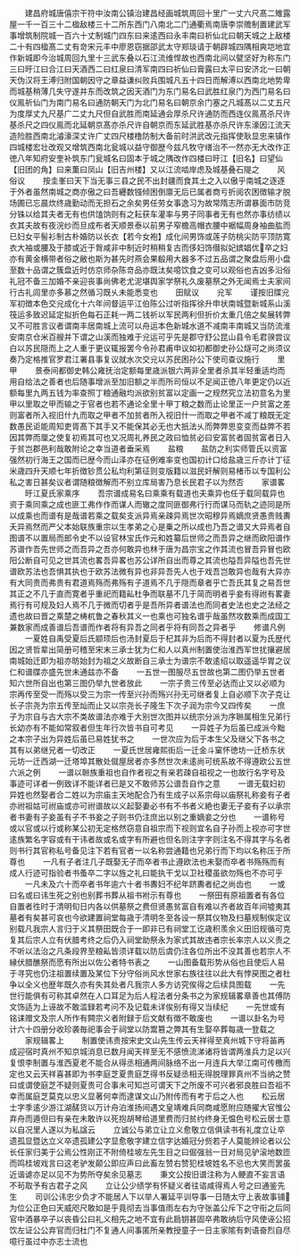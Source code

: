 <!-- { "loadSidebar": true } -->
　　建昌府城唐僖宗干符中汝南公镇治建昌经画城筑周回十里广一丈六尺髙二雉露屋一千一百三十二楹敌楼三十二所东西门八南北二门通衢焉南唐李崇赡制置建武军事增筑制院城一百六十丈制城门四东曰来逺西曰永丰南曰祈仙北曰朝天城之上敌楼二十有四楹髙二丈有竒宋元丰中廖恩窃据邵武太守郑琰请于朝辟城四隅相爽垲地宜作新城即今治城周回九里十三武东叠以石江流维悍故也西南北间以甓坚好为称东门三曰旴江曰合江曰天酒西二曰红泉曰清军南四曰祈仙曰膏露曰太平曰安济北一曰朝天伪汉将王溥归附国朝因守之章益谦纠败兵围城凡五十四日而解溥以西南北地势卑而城基稍薄几失守遂并东而改筑之因天酒门为东门易名曰武胜红泉门为西门易名曰仪鳯祈仙门为南门易名曰通防朝天门为北门易名曰朝京余门塞之凡城髙以二丈五尺为度厚丈九尺基广二丈九尺但自武胜而南延通会厚杀尺许通防而西连仪鳯髙杀尺许基杀尺之四仪鳯而北延朝京髙亦杀尺许自朝京而东延武胜基亦杀尺许东濠因江流天造险胜西南北濬濠深丈许广丈四尺楼橹防制大备前时洪武改元指挥使耿显忠来镇作四城楼宏壮改观又增筑西南北瓮城以益守御歴今兹凡牧守缮治不一然亦无大改作正徳八年知府安奎补筑东门瓮城名曰固本于城之隅改作四楼曰旴江【旧名】曰望仙【旧团的角】曰来薫曰凤山【旧吉州楼】又以江流啮岸虑及城基叠石隄之
　　风俗议
　　按圭峯曰天下当无事三县之民不出封疆而食其土之入以傲乎南城之逐逐于外者虽然南城之商亦傲之曰吾纒数镪倾困倒廪无后已属者商亏折阅农困徴输才脱场圃已忘晨炊终歳勤动而无担石之余矣男任劳女事逸习为故常隋志所谓暴面市防竞分铢以给其夫者无有也供馌饷则有之耘获车灌率与男子同事者无有也然亦事纺绩以衣其夫故有夜浣纱而旦成布者天顺景泰以前男子窄檐高帽衣腰中裾幅周身袖曲肱而已妇女平髻衫制古朴婚防以长衣【若今女袍】成化间男饰或莲子防桃尖防平顶防寛衣大袖或腰及于膝或近于胷咸非中制近时稍稍复古而侈妇饰僣拟妃嫔娼优卒之妇亦有黄金横带者俗之敝也斯为甚先时燕会果殽用大器多不过五品谓之聚盘后用小盘至数十品谓之簇盘近时仿京师杂陈竒品亦既汰矣噫饮食之变可以观俗也吉凶多沿俗礼冠不备三加婚不亲迎丧事尚佛老尤泥堪舆家学祭礼久废墓祭之外无闻焉士夫家间行古礼闾里亦多慕之然循习既乆未能悉变也
　　田赋议
　　兊军
　　谨按旧牒兊军初徴本色交兊成化十六年间督运平江伯陈公过听指挥徐升申状南城暨新城系山溪筏运多致迟延定拟折色每石正耗一两二钱祈以军民两利但折价太重几倍之矣展转弊又不可胜言议者谓南丰居南城上流可以舟运本色新城水道不减南丰南城又当防流淮安南京仓米百艘并下谓之山溪而独难于兊运可乎先是郡守舒公昆山县令毛君骙尝议白以苏民隠而上之人重于更议辄报罢今令孙君甫申议如初都御史孙公燧可之尚须议奏乃定格推官罗君江署县事复议就水次交兊以苏民困孙公下使司查议施行
　　里甲
　　景泰间都御史韩公雍抚治定额每里歳派银六两非全里者杀其半轻重适均而用自给法之善者也后随事增派至加旧额之半而所司恒以不足闻正徳八年更定仍以近额每里九两五钱为率查照丁粮通融均派欲别贫富以定画一之规然究立法初意名为里甲以里取之甲而输之于官者也若不通论全里十甲丁粮之数而止论里正一户贫富之差则富者所入视旧什九而取之甲者不加贫者所入视旧什一而取之甲者不减丁粮既无定数愚民讵能周知吏胥髙下其手又不能保其必无也大扺法乆而弊弊思变变而益弊不若因其弊而厘之使复初焉其可也又况周礼养民之政曰恤贫必曰安富贫者固贫富者日入于贫岂郡邑利哉敢附论之幸当道者垂采焉
　　盐粮
　　盐防之利实师管氏以资富强然初行海王之国而已歴今而山泽亦在征例难率变也国初计口给盐歳三斤亦计丁征米歳四升天顺七年折徴钞贯公私均利第征则变版籍以滋民奸解则易楮币以专国利公私之害日甚矣议者谓随粮徴解而不别立库局害乃息长民君子以为然否
　　家谱畧
　　旴江夏氏家乘序
　　吾宗谱成易名曰乘乘有载道也夫乘异也任于载同载异也资于乘同乘之成也匪工弗作作而谋人而辙之度同匪御弗行行而谋马而轨之迹同是所以成乘也而谱有是哉谱若乘之载矣支派异焉亲疎异焉世次昭穆异焉嫡庶贤愚贵贱夀夭异焉然而严父本始联族重宗以生孝弟之心是乗之所以成也乃吾之谱又大异焉者自图谱不以置局而郎令史不以设官林宝氏作元和姓纂后世师之而吾异之继而欧阳谱作苏谱作吾先世师之而吾异之吾亦何敢异也林于唐为昌宗宝之作其流也冒吾异冒也欧阳公断自可见之世其流也畧吾异畧也苏公详所自出而尊之其流也隘吾异隘也吾先世谱欧苏法也吾惧其执也于欧苏法微有异也非异吾先人也于戏吾岂敢异也哉有大异亦有大同贵而弗贵有君道焉殇而弗殇有子道焉不几于隠而章者乎亡吾氏其复之易吾世其正之不几于直而寛者乎重祀而籍畆杜争而联墓不几于简而明者乎妾有得祔有畧妻焉行有可规及妇人焉不几于微而切者乎是吾所异者谱法也而同者史法也史之法经之遗也故曰晋之乘楚之梼杌鲁之春秋其义一也乘也可独名谱乎哉虽然攻数乘而成国工兼数家而成善谱后吾谱而作者将有异吾之同者乎将有同吾之异者乎
　　修谱凡例
　　一夏姓自禹受夏后氏颛顼后也汤封夏后于杞其非为后而不得封者以夏为氏歴代因之贤哲辈出简册可稽至宋末三承士犹为仁和人以真州制置使治淮西军世扰攘避居南城始迁即为祖亦昉始封为祖之义故断自三承士为谱宗不敢逺绍以取遥遥华胃之议仁和谱牒亦盛先世未通兹亦不备
　　一五世一图服尽五世故也第二图仍举五世者知六世所自出也第三图仍举九世者放此
　　一宗子贵三传至必达而止又以必顺为宗再传至受一而殇以受三为宗一传至兴孙而殇兴孙无可继者复上自必顺下次子克让长子宗尧为宗五传至灿而止又以宗尧长子隆生下次子润为宗今又四传矣
　　一庶子为宗自与古大宗不类故谱法亦难于大别世次图并以统宗分派为序聮属相生兄弟行长幼亦有不能如常叙者但生年行次皆书自可考见
　　一异姓子为后虽已成派今黜之本宗子出为异姓后虽已易姓犹书之
　　一世次应为后于本生父及继父下各书之其有以弟继兄者一切改正
　　一夏氏世居雍熙街后一迁金斗窠怀徳坊一迁桥东状元坊一迁西湖一迁塔埠其散处僦屋居者亦多然世次未逺尚可统系故不得遵欧公五世六派之例
　　一谱以聮族重祖也自作者视之有亲若疎自祖视之一也故行名字号及事迹可详者一例致详不能详者已是又不敢师苏公谱吾自作之意
　　一谱无载妇初异姓也然娶者合二姓以为宗庙主天地配合乃有生成子以系宗母以庙祭礼称妾有子者亦祔祖姑可祔庙或亦可祔谱故以义起娶妻必书有不书者义絶也妻无子妾有子以承宗者书妻有子妾虽有子不书妾之子则书仍注庶出以别之重嫡妾之分也
　　一谱称号或以官或以行或称某公初无定格然窃意自祖宗而下视则宜名自子孙而上视亦可字世逺族繁名字容或有干讳者故或名或字有所避也但名则注字字则注名不得其字与名者则书行其官称私号备见注下若有官者一以名称尝通籍也兄弟行而下均以名称压于所尊也
　　一凡有子者注几子既娶无子而卒者书止遵欧法也未娶而卒者书殇殇而有成人行迹可指验者书蚤卒二字以旌之礼曰能执干戈以卫社稷虽欲勿殇也不亦可乎
　　一凡未及六十而卒者书年逾六十者书夀妇不纪年跻夀者纪之尚齿也
　　一或曰名或曰讳生死之别也别葬书葬从祖书袝示有尊也
　　一祭田有原祖置者有各位自置者徃时于清明旬日内各以供墓祭之费但贤愚贫富自有难以齐者故百年间墟夷其墓者有矣甚可哀也今欲建置祠堂每歳于清明冬至各设一祭其仪物及扫墓规制俟定议别载凡我宗人言归于义其祭田既合于一即非已有祠堂工讫歳积羡余义田旧规循可克复其后宗人立有伏腊考终之后仍入祠堂助祭永为家式其故违者宗长率宗人以义责之不听以法治之凡条段界至粮畆皆须详载以防后虞仍注各位所出不没其善也若宗人不縁伏腊醮祭而愿有所出以佐公者特书表之
　　一山图备载形势从俗也且使后人易于寻究也仍注祖置续置及某位下分守俗尚风水世家右族往往以此大有悖戻图之者杜争以全义也歴年既久亦有失其处者凡我宗人多方访究俟得之后续具图载
　　一先世行能俱有可称其卓然在人口耳足为后人程法者分条书之为家规辑畧章善也其傅防文饰适为上诬故不敢滥録若考问不及记载未详俟别有得又当续纪
　　一先世或有铭诔赠文及宗人所作有闗宗义者附録于后文献有徴不敢废也
　　一谱以卦名为号计六十四册分收珍袭毎祀事会于祠堂以防鬻篡之弊其有生娶卒葬每歳一登载之
　　家规辑畧上
　　制置使讳贵按宋史文山先生传云天祥得至真州城下守将苖再成迎宿时真州不知京城消息已数月闻天祥至无不感愤流涕诸将皆谓两淮兵力足以兴复恨李制置与淮西夏老不能合从得丞相通两间脉络不出一月连兵大举江南可传檄而定也又云天祥喜甚即为书李庭芝夏贵庭芝得书反疑丞相无得脱理罪真州不当纳之赞曰或谓使庭芝不疑则夏贵可合事未可知岂可谓天下之所废不可兴者邪良胜曰吾祖不幸而属庭芝莫克以忠义显著何幸而逮谋文山乃附传而有考于后之人也
　　松云居士字季逺少游江湖醝货以万计舟泊淮扬间遇文皇靖难兵同商咸愿附应随擢大官惟公弃舟而遁但曰有亲在未敢许以死抱胡琴给道里费而归贫约终身无愠色号松云居士意以自况里人遂以为私諡云
　　立诚公与弟立让立义愈敬立信俱读书有礼度立让卒遗孤显暨达立义卒遗孤建公字显愈敬字建立信字达婚冠分赀若子人莫能辨论者以公长任家归美于公焉公性刚正不附倚桂坡左先生目之曰倔强翁一日对局见驴滚地数匝而鸣桂坡戏言曰这老驴发颠公即应声曰此畜左赞右赞犯桂坡姓名不忌也大笑而罢虽近谐谑亦足以见不为势所夺矣余见墓志
　　秉文公按旧谱注称为人鲠直不妄言语不茍取予有古君子之风
　　立让公少绩学有怀疑义者往谘咸得焉人号之曰通鉴先生
　　司训公讳忠少负才不能居人下以举人署延平训导事一日随太守上表故事铺为位公正色曰天威咫尺敢如是乎竟彻去当事值雨左右为守张盖公斥下之守衔之后同官中酒暴卒子以丧昏公曰礼义相先之地不宜有此扃钥甚固卒弗敢纳后守风使诬公招饮左证公公弃官而归杜门不复通人间事匿所亲教授童子一日主家隂有刺语奋烈自尽噫行虽过中亦志士流也
